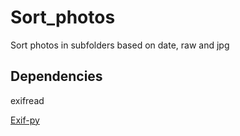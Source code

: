 # Sort_photos
Sort photos in subfolders based on date, raw and jpg

## Dependencies

exifread

[Exif-py](https://github.com/ianare/exif-py)
